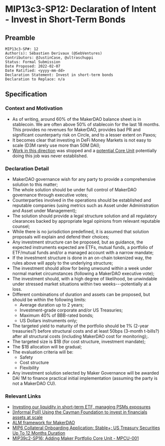 # MIP13c3-SP12: Declaration of Intent - Invest in Short-Term Bonds

## Preamble

```
MIP13c3-SP#: 12
Author(s): Sébastien Derivaux (@SebVentures)
Contributors: @JustinCase, @ultraschuppi
Status: Formal Submission
Date Proposed: 2022-02-07
Date Ratified: <yyyy-mm-dd>
Declaration Statement: Invest in short-term bonds
Declaration to Replace: n/a
```

## Specification

### Context and Motivation

* As of writing, around 60% of the MakerDAO balance sheet is in stablecoin. We are often above 50% of stablecoin for the last 18 months. This provides no revenues for MakerDAO, provides bad PR and significant counterparty risk on Circle, and to a lesser extent on Paxos;
* It becomes clear that investing in DeFi Money Markets is not easy to scale (D3M rarely use more than 50M DAI);
* [Work in this direction](https://forum.makerdao.com/t/investing-our-liquidity-in-short-term-etf-managing-psms-exposures/10891) was stopped and a [potential Core Unit](https://forum.makerdao.com/t/mip39c2-sp16-adding-maker-portfolio-core-unit-mpcu-001/8996) potentially doing this job was never established.

### Declaration Detail

* MakerDAO governance wish for any party to provide a comprehensive solution to this matter;
* The whole solution should be under full control of MakerDAO governance through executive votes;
* Counterparties involved in the operations should be established and reputable companies (using metrics such as Asset under Administration and Asset under Management);
* The solution should provide a legal structure solution and all regulatory clearances backed by appropriate legal opinions from relevant reputable counsel;
* While there is no jurisdiction predefined, it is assumed that solution proposals will explain and defend their choices;
* Any investment structure can be proposed, but as guidance, the expected instruments expected are ETFs, mutual funds, a portfolio of ETF/mutual funds and/or a managed account with a narrow mandate;
* If the investment structure is done in an on-chain tokenized way, the rules above will apply to the underlying structure;
* The investment should allow for being unwound within a week under normal market circumstances (following a MakerDAO executive vote);
* The investment should, with a high degree of likelihood, be unwindable under stressed market situations within two weeks---potentially at a loss.
* Different combinations of duration and assets can be proposed, but should be within the following limits:
  * Average duration up to 2 years;
  * Investment-grade corporate and/or US Treasuries;
  * Maximum 40% of BBB-rated bonds;
  * US Dollars instruments only;
* The targeted yield to maturity of the portfolio should be 1% (2-year treasuries?) before structural costs and at least 50bps (3-month t-bills?) after all structural costs (including MakerDAO cost for monitoring);.
* The targeted size is $1B (for cost structure, investment mandate);
* The $1B allocation will be gradual;
* The evaluation criteria will be:
  * Safety
  * Cost structure
  * Flexibility
* Any investment solution selected by Maker Governance will be awarded DAI 1M to finance practical initial implementation (assuming the party is not a MakerDAO CU).

### Relevant Links

* [Investing our liquidity in short-term ETF, managing PSMs exposures](https://forum.makerdao.com/t/investing-our-liquidity-in-short-term-etf-managing-psms-exposures/10891)
* [[Informal Poll] Using the Cayman Foundation to invest in financials assets at scale](https://forum.makerdao.com/t/informal-poll-using-the-cayman-foundation-to-invest-in-financials-assets-at-scale/9790)
* [ALM framework for MakerDAO](https://forum.makerdao.com/t/alm-framework-for-makerdao/12994)
* [MIP6 Collateral Onboarding Application: Stable+; US Treasury Securities Up To 12 Months Duration](https://forum.makerdao.com/t/mip6-collateral-onboarding-application-stable-us-treasury-securities-up-to-12-months-duration/12503)
* [MIP39c2-SP16: Adding Maker Portfolio Core Unit - MPCU-001](https://forum.makerdao.com/t/investing-our-liquidity-in-short-term-etf-managing-psms-exposures/10891)
